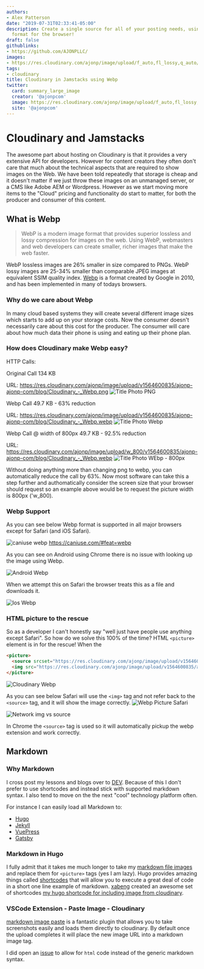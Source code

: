 ```yaml
---
authors:
- Alex Patterson
date: "2019-07-31T02:33:41-05:00"
description: Create a single source for all of your posting needs, using the best
  format for the browser!
draft: false
githublinks:
- https://github.com/AJONPLLC/
images:
- https://res.cloudinary.com/ajonp/image/upload/f_auto,fl_lossy,q_auto/v1564600835/ajonp-ajonp-com/blog/Cloudinary_-_Webp.png
tags:
- cloudinary
title: Cloudinary in Jamstacks using Webp
twitter:
  card: summary_large_image
  creator: '@ajonpcom'
  image: https://res.cloudinary.com/ajonp/image/upload/f_auto,fl_lossy,q_auto/v1564600835/ajonp-ajonp-com/blog/Cloudinary_-_Webp.png
  site: '@ajonpcom'
---
```


# Cloudinary and Jamstacks
The awesome part about hosting on Cloudinary is that it provides a very extensive API for developers. However for content creators they often don't care that much about the technical aspects that are required to show images on the Web. We have been told repeatedly that storage is cheap and it doesn't matter if we just throw these images on an unmanaged server, or a CMS like Adobe AEM or Wordpress. However as we start moving more items to the "Cloud" pricing and functionality do start to matter, for both the producer and consumer of this content.

## What is Webp
> WebP is a modern image format that provides superior lossless and lossy compression for images on the web. Using WebP, webmasters and web developers can create smaller, richer images that make the web faster.

WebP lossless images are 26% smaller in size compared to PNGs. WebP lossy images are 25-34% smaller than comparable JPEG images at equivalent SSIM quality index.
[Webp](https://developers.google.com/speed/webp/) is a format created by Google in 2010, and has been implemented in many of todays browsers.

### Why do we care about Webp
In many cloud based systems they will create several different image sizes which starts to add up on your storage costs. Now the consumer doesn't necessarily care about this cost for the producer. The consumer will care about how much data their phone is using and eating up their phone plan.

### How does Cloudinary make Webp easy?

HTTP Calls: 

Original Call 134 KB

URL: https://res.cloudinary.com/ajonp/image/upload/v1564600835/ajonp-ajonp-com/blog/Cloudinary_-_Webp.png
![Title Photo PNG](https://res.cloudinary.com/ajonp/image/upload/v1564601664/ajonp-ajonp-com/blog/hffb2m4yoewvtwd2np2f.webp)

Webp Call 49.7 KB - 63% reduction

URL: https://res.cloudinary.com/ajonp/image/upload/v1564600835/ajonp-ajonp-com/blog/Cloudinary_-_Webp.webp
![Title Photo Webp](https://res.cloudinary.com/ajonp/image/upload/v1564601710/ajonp-ajonp-com/blog/kjzt6byjwsdwou7pw19w.webp)

Webp Call @ width of 800px 49.7 KB - 92.5% reduction

URL: https://res.cloudinary.com/ajonp/image/upload/w_800/v1564600835/ajonp-ajonp-com/blog/Cloudinary_-_Webp.webp
![Title Photo WEbp - 800px](https://res.cloudinary.com/ajonp/image/upload/v1564601806/ajonp-ajonp-com/blog/tnvs0tqkfawkzmseeae3.webp)

Without doing anything more than changing png to webp, you can automatically reduce the call by 63%. Now most software can take this a step further and authomatically consider the screen size that your browser should request so an example above would be to request the picture width is 800px ('w_800). 

### Webp Support

As you can see below Webp format is supported in all major browsers except for Safari (and iOS Safari). 

![caniuse webp](https://res.cloudinary.com/ajonp/image/upload/v1564962316/ajonp-ajonp-com/blog/fevcd3nnmbjwdtosomva.webp)
https://caniuse.com/#feat=webp

As you can see on Android using Chrome there is no issue with looking up the image using Webp.

![Android Webp](https://res.cloudinary.com/ajonp/image/upload/h_500/v1564962205/ajonp-ajonp-com/blog/h2totv0ub4jndjjnc7rf.webp)

When we attempt this on Safari the browser treats this as a file and downloads it.

![Ios Webp](https://res.cloudinary.com/ajonp/image/upload/h_500/v1564961942/ajonp-ajonp-com/blog/a8lmuu47pztq0jevrhku.webp)

### HTML picture to the rescue

So as a developer I can't honestly say "well just have people use anything except Safari". So how do we solve this 100% of the time? HTML `<picture>` element is in for the rescue! When the 

```html
<picture>
  <source srcset="https://res.cloudinary.com/ajonp/image/upload/v1564600835/ajonp-ajonp-com/blog/Cloudinary_-_Webp.webp" type="image/webp">
  <img src="https://res.cloudinary.com/ajonp/image/upload/v1564600835/ajonp-ajonp-com/blog/Cloudinary_-_Webp.png" alt="Cloudinary Webp">
</picture>
```

<picture>
  <source srcset="https://res.cloudinary.com/ajonp/image/upload/v1564600835/ajonp-ajonp-com/blog/Cloudinary_-_Webp.webp" type="image/webp">
  <img src="https://res.cloudinary.com/ajonp/image/upload/v1564600835/ajonp-ajonp-com/blog/Cloudinary_-_Webp.png" alt="Cloudinary Webp">
</picture>

As you can see below Safari will use the `<img>` tag and not refer back to the `<source>` tag, and it will show the image correctly.
![Webp Picture Safari](https://res.cloudinary.com/ajonp/image/upload/v1564964403/ajonp-ajonp-com/blog/pwbznjt7jh166kacevkx.webp)

![Network img vs source](https://res.cloudinary.com/ajonp/image/upload/v1564964815/ajonp-ajonp-com/blog/ylcgjkzqau17g3cov6by.webp)

In Chrome the `<source>` tag is used so it will automatically pickup the webp extension and work correctly.

## Markdown

### Why Markdown

I cross post my lessons and blogs over to [DEV](https://dev.to/). Because of this I don't prefer to use shortcodes and instead stick with supported markdown syntax. I also tend to move on the the next "cool" technology platform often. 

For instance I can easily load all Markdown to: 

- [Hugo](https://gohugo.io/)
- [Jekyll](https://jekyllrb.com/)
- [VuePress](https://vuepress.vuejs.org/)
- [Gatsby](https://www.gatsbyjs.org/)

### Markdown in Hugo

I fully admit that it takes me much longer to take my [markdown file images](https://github.com/adam-p/markdown-here/wiki/Markdown-Cheatsheet#images) and replace them for `<picture>` tags (yes I am lazy). Hugo provides amazing things called [shortcodes](https://gohugo.io/content-management/shortcodes/) that will allow you to execute a great deal of code in a short one line example of markdown. [xabeng](https://dev.to/xabeng) created an awesome set of shortcodes  [my hugo shortcode for including image from cloudinary](https://dev.to/xabeng/my-hugo-shortcode-for-including-image-from-cloudinary-1l46).

### VSCode Extension - Paste Image - Cloudinary

[markdown image paste](https://marketplace.visualstudio.com/items?itemName=njLeonZhang.markdown-image-paste) is a fantastic plugin that allows you to take screenshots easily and loads them directly to cloudinary. By default once the upload completes it will place the new image URL into a markdown image tag.

I did open an [issue](https://github.com/njleonzhang/vscode-extension-mardown-image-paste/issues/9) to allow for `html` code instead of the generic markdown syntax. 